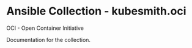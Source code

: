 # Ansible Collection - kubesmith.oci

OCI - Open Container Initiative

Documentation for the collection.
